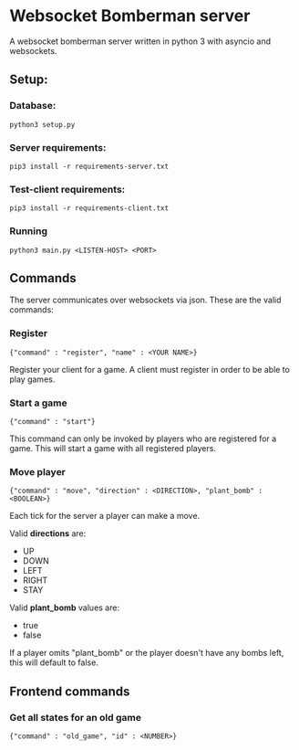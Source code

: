# Websocket Bomberman server

A websocket bomberman server written in python 3 with asyncio and websockets.

## Setup:

### Database:

```
python3 setup.py
```

### Server requirements:
```
pip3 install -r requirements-server.txt
```

### Test-client requirements:
```
pip3 install -r requirements-client.txt
```

### Running
```
python3 main.py <LISTEN-HOST> <PORT>
```

## Commands

The server communicates over websockets via json. These are the valid commands:

### Register
```
{"command" : "register", "name" : <YOUR NAME>}
```
Register your client for a game. A client must register in order to be able to play games.

### Start a game
```
{"command" : "start"}
```
This command can only be invoked by players who are registered for a game. This will
start a game with all registered players.

### Move player
```
{"command" : "move", "direction" : <DIRECTION>, "plant_bomb" : <BOOLEAN>}
```
Each tick for the server a player can make a move. 

Valid **directions** are:
* UP
* DOWN
* LEFT
* RIGHT
* STAY

Valid **plant_bomb** values are:
* true
* false

If a player omits "plant_bomb" or the player doesn't have any bombs left, this will
default to false.

## Frontend commands

### Get all states for an old game
```
{"command" : "old_game", "id" : <NUMBER>}
```
